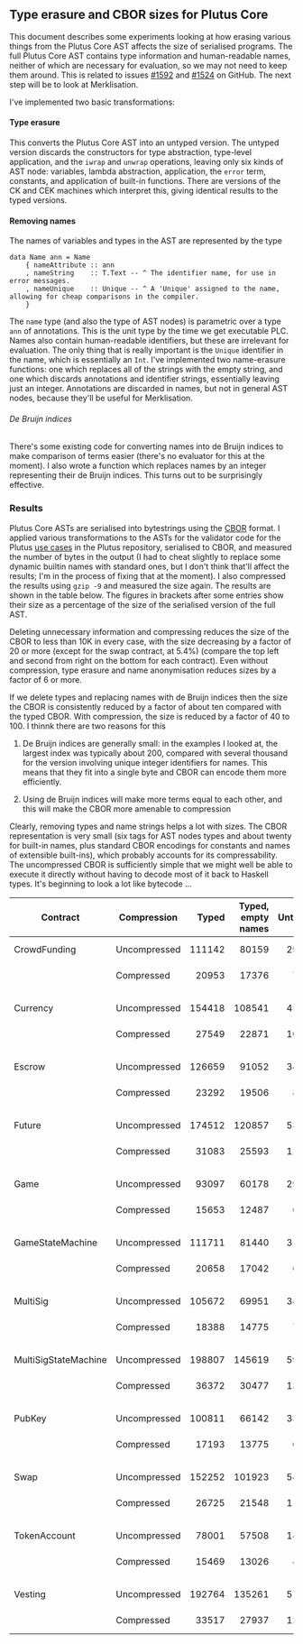 ## Type erasure and CBOR sizes for Plutus Core

This document describes some experiments looking at how erasing
various things from the Plutus Core AST affects the size of serialised
programs.  The full Plutus Core AST contains type information and
human-readable names, neither of which are necessary for evaluation,
so we may not need to keep them around.  This is related to issues
[#1592](https://github.com/input-output-hk/plutus/issues/1592) and
[#1524](https://github.com/input-output-hk/plutus/issues/1524) on
GitHub.  The next step will be to look at Merklisation.

I've implemented two basic transformations:

#### Type erasure

This converts the Plutus Core AST into an untyped version.  The
untyped version discards the constructors for type abstraction,
type-level application, and the `iwrap` and `unwrap` operations,
leaving only six kinds of AST node: variables, lambda abstraction,
application, the `error` term, constants, and application of built-in
functions.  There are versions of the CK and CEK machines which
interpret this, giving identical results to the typed versions.

#### Removing names
The names of variables and types in the AST are represented by the type

```
data Name ann = Name
    { nameAttribute :: ann
    , nameString    :: T.Text -- ^ The identifier name, for use in error messages.
    , nameUnique    :: Unique -- ^ A 'Unique' assigned to the name, allowing for cheap comparisons in the compiler.
    }
```

The `name` type (and also the type of AST nodes) is parametric over a
type `ann` of annotations.  This is the unit type by the time we get
executable PLC.  Names also contain human-readable identifiers, but
these are irrelevant for evaluation.  The only thing that is really
important is the `Unique` identifier in the name, which is essentially
an `Int`.  I've implemented two name-erasure functions: one which
replaces all of the strings with the empty string, and one which
discards annotations and identifier strings, essentially leaving just
an integer.  Annotations are discarded in names, but not in general
AST nodes, because they'll be useful for Merklisation.

###### De Bruijn indices
There's some existing code for converting names into de Bruijn indices
to make comparison of terms easier (there's no evaluator for this at the moment).
I also wrote a function which replaces names by an integer representing their
de Bruijn indices.  This turns out to be surprisingly effective.

### Results

Plutus Core ASTs are serialised into bytestrings using the
[CBOR](http://hackage.haskell.org/package/serialise) format.  I
applied various transformations to the ASTs for the validator code for
the Plutus [use
cases](https://github.com/input-output-hk/plutus/tree/master/plutus-use-cases)
in the Plutus repository, serialised to CBOR, and measured the number
of bytes in the output (I had to cheat slightly to replace some dynamic
builtin names with standard ones, but I don't think that'll affect the
results; I'm in the process of fixing that at the moment).  I also
compressed the results using `gzip -9` and measured the size again.
The results are shown in the table below.  The figures in brackets
after some entries show their size as a percentage of the size of the
serialised version of the full AST.

Deleting unnecessary information and compressing reduces the size of
the CBOR to less than 10K in every case, with the size decreasing by a
factor of 20 or more (except for the swap contract, at 5.4%) (compare
the top left and second from right on the bottom for each contract).  Even
without compression, type erasure and name anonymisation reduces sizes
by a factor of 6 or more.

If we delete types and replacing names with de Bruijn indices then
the size the CBOR is consistently reduced by a factor of about ten
compared with the typed CBOR.  With compression, the size is reduced
by a factor of 40 to 100.  I thinnk there are two reasons for this

 1. De Bruijn indices are generally small: in the examples I looked
    at, the largest index was typically about 200, compared with
    several thousand for the version involving unique integer
    identifiers for names.  This means that they fit into a single byte and
    CBOR can encode them more efficiently.

 2. Using de Bruijn indices will make more terms equal to each other, and
    this will make the CBOR more amenable to compression


Clearly, removing types and name strings helps a lot with sizes.  The
CBOR representation is very small (six tags for AST nodes types and
about twenty for built-in names, plus standard CBOR encodings for
constants and names of extensible built-ins), which probably accounts
for its compressability.  The uncompressed CBOR is sufficiently simple
that we might well be able to execute it directly without having to
decode most of it back to Haskell types.  It's beginning to look a lot
like bytecode ...


| Contract | Compression | Typed | Typed, empty names | Untyped | Untyped, empty names | Untyped, no names | Untyped, deBruijn |
| --- | --- | ---: | ---: |---: | ---: | ---: | ---: |
| CrowdFunding | Uncompressed | 111142 | 80159 | 29056 | 18990 | 14356 (12.9%)| 10295 (9.3%)| 
|              | Compressed   | 20953  | 17376 | 7283  | 5208  | 5079 (4.6%) | 1637 (1.5%)|
| | | | || | | |
| | | | || | | |
| Currency | Uncompressed | 154418 | 108541 |45217 | 27716 | 21020 (13.6%) | 15536 (10.1%) |
|              | Compressed   | 27549  | 22871 | 10028 | 7391 | 7210 (4.7%)| 2994 (1.9%) |
| | | | || | | |
| | | | || | | |
| Escrow | Uncompressed | 126659 | 91052 |34880 | 22653 | 17181 (13.6%) | 12788 (10.1%)
|              | Compressed   | 23292  | 19506 | 8196 | 5973 | 5820 (4.6%)| 2098 (1.7%)
| | | | || | | |
| | | | || | | |
| Future | Uncompressed | 174512 | 120857 |53726 | 32461 | 24483 (14.0%) | 17418 (10.0%) |
|              | Compressed   | 31083  | 25593 | 11945 | 8772 | 8551 (4.9%)| 3565 (2.0%) |
| | | | || | | |
| | | | || | | |
| Game | Uncompressed | 93097 | 60178 |29973 | 16700 | 12466 (13.4%)| 9268 (10.0%) | 9268 (10.0%) |
|              | Compressed   | 15653  | 12487 | 6156 | 4301 | 4181 (4.5%)| (1.2%) | 2118 (2.3%) |
| | | | || | | |
| | | | || | | |
| GameStateMachine | Uncompressed | 111711 | 81440 |31298 | 21477 | 16899 (15.1%) | 13538 (12.1%)|
|              | Compressed   | 20658  | 17042 | 6979 | 4938 | 4827 (4.3%) | 2058 (1.8%) |
| | | | || | | |
| | | | || | | |
| MultiSig | Uncompressed | 105672 | 69951 |34650 | 20058 | 15110 (14.3%)| 11228 (10.6%) |
|              | Compressed   | 18388  | 14775 | 7416 | 5220 | 5083 (4.8%)| 2446 (2.3%) |
| | | | || | | |
| | | | || | | |
| MultiSigStateMachine | Uncompressed | 198807 | 145619 |59359 | 39226 | 30504 (15.3%)| 22878 (11.5%) |
|              | Compressed   | 36372  | 30477 | 13063 | 9620 | 9413 (4.7%)| (2.0%) |
| | | | || | | |
| | | | || | | |
| PubKey | Uncompressed | 100811 | 66142 |33117 | 18960 | 14254 (14.1%)| 10693 (10.6%) |
|              | Compressed   | 17193  | 13775 | 6913 | 4887 | 4758 (4.7%)| 2356 (2.3%) |
| | | | || | | |
| | | | || | | |
| Swap | Uncompressed | 152252 | 101923 |54848 | 32442 | 24604 (16.2%)| 17739 (11.7%) |
|              | Compressed   | 26725  | 21548 | 11782 | 8495 | 8268 (5.4%) | 3770 (2.5%) |
| | | | || | | |
| | | | || | | |
| TokenAccount | Uncompressed | 78001 | 57508 |14164 | 9603 | 7189 (9.2%)| 4994 (6.4%) |
|              | Compressed   | 15469  | 13026 | 4324 | 2905 | 2833 (3.6%) | 747 (1.0%) |
| | | | || | | |
| | | | || | | |
| Vesting      | Uncompressed | 192764 | 135261 |57402 | 35105 | 26489 (13.7%) | 18878 (9.8%) |
|              | Compressed   | 33517  | 27937 | 12413 | 9335 |  9100 (4.7%) | 3598 (1.9%) |